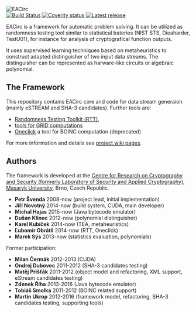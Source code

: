 ![EACirc](https://raw.githubusercontent.com/wiki/petrs/EACirc/img/logo-home.png)  
[![Build Status](https://travis-ci.org/crocs-muni/eacirc.svg?branch=master)](https://travis-ci.org/crocs-muni/eacirc) [![Coverity status](https://scan.coverity.com/projects/7192/badge.svg)](https://scan.coverity.com/projects/crocs-muni-eacirc)
[![Latest release](https://img.shields.io/github/release/crocs-muni/EACirc.svg)](https://github.com/crocs-muni/EACirc/releases/latest)

EACirc is a framework for automatic problem solving. It can be utilized as randomness testing tool similar to statistical bateries (NIST STS, Dieaharder, TestU01), for instance for analysis of cryptografical function outputs.

It uses supervised learning techniques based on metaheuristics to construct adapted distinguisher of two input data streams. The distinguisher can be represented as harware-like circuits or algebraic polynomial. 

## The Framework

This repository contains EACirc core and code for data stream generaion (mainly eSTREAM and SHA-3 candidates).
Further tools are:
* [Randomness Testing Toolkit (RTT)](https://github.com/crocs-muni/randomness-testing-toolkit),
* [tools for GRID computations](https://github.com/crocs-muni/eacirc-utils)
* [Oneclick](https://github.com/crocs-muni/oneclick) a tool for BOINC computation (deprecated)

For more information and details see [project wiki pages](http://github.com/petrs/EACirc/wiki/Home).

## Authors
The framework is developed at the [Centre for Research on Cryptography and Security (formerly Laboratory of Security and Applied Cryptography)](https://www.fi.muni.cz/research/crocs/), [Masaryk University](http://www.muni.cz/), Brno, Czech Republic.

* **Petr Švenda** 2008-now (project lead, initial implementation)
* **Jiří Novotný** 2014-now (build system, CUDA, main developer)
* **Michal Hajas** 2015-now (Java bytecode emulator)
* **Dušan Klinec** 2012-now (polynomial distinguisher)
* **Karel Kubíček** 2014-now (TEA, metaheuristics)
* **Ľubomír Obrátil** 2014-now (RTT, Oneclick)
* **Marek Sýs** 2013-now (statistics evaluation, polynomials)

Former participation:
* **Milan Čermák** 2012-2013 (CUDA)
* **Ondrej Dubovec** 2011-2012 (SHA-3 candidates testing)
* **Matěj Prišťák** 2011-2012 (object model and refactoring, XML support, eStream candidates testing)
* **Zdenek Říha** 2013-2016 (Java bytecode emulator)
* **Tobiáš Smolka** 2011-2012 (BOINC related support)
* **Martin Ukrop** 2012-2016 (framework model, refactoring, SHA-3 candidates testing, supporting tools)
 
